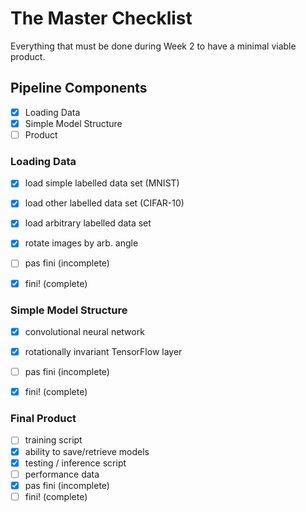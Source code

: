 # The Master Checklist
Everything that must be done during Week 2 to have a minimal viable product.

## Pipeline Components
- [x] Loading Data
- [x] Simple Model Structure
- [ ] Product

### Loading Data
- [x] load simple labelled data set (MNIST)
- [x] load other labelled data set (CIFAR-10)
- [x] load arbitrary labelled data set
- [x] rotate images by arb. angle
- [ ] pas fini (incomplete) 
- [x] fini! (complete)


### Simple Model Structure
- [x] convolutional neural network
- [x] rotationally invariant TensorFlow layer
- [ ] pas fini (incomplete) 
- [x] fini! (complete)


### Final Product
- [ ] training script
- [x] ability to save/retrieve models
- [x] testing / inference script
- [ ] performance data
- [x] pas fini (incomplete) 
- [ ] fini! (complete)
